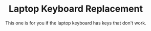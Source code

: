 ---sort_key: 14layout: "sku"id: laptop-keyboard-replace-laptoptitle: "Laptop Keyboard Replacement"heading: "Laptop Keyboard Replacement"subtitle: "This one is for you if the laptop keyboard has keys that don't work."category: "On-Demand Support"category_description: "Technical support at on-demand rates."features: - feature: "You can g3t cr3ative when certain keys stop working, but I'm sure you, your colleagues and friends would prefer a fully working keyboard."price: "129"unit: "laptop"australia_only: "Yes"---